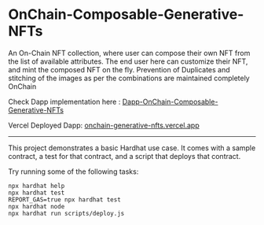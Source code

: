 # OnChain-Composable-Generative-NFTs

An On-Chain NFT collection, where user can compose their own NFT from the list of available attributes. The end user here can customize their NFT, and mint the composed NFT on the fly. Prevention of Duplicates and stitching of the images as per the combinations are maintained completely OnChain

Check Dapp implementation here : [Dapp-OnChain-Composable-Generative-NFTs](https://github.com/sidarth16/DApp-OnChain-Composable-Generative-NFTs)

Vercel Deployed Dapp:  [onchain-generative-nfts.vercel.app](onchain-generative-nfts.vercel.app)


---
This project demonstrates a basic Hardhat use case. It comes with a sample contract, a test for that contract, and a script that deploys that contract.

Try running some of the following tasks:

```shell
npx hardhat help
npx hardhat test
REPORT_GAS=true npx hardhat test
npx hardhat node
npx hardhat run scripts/deploy.js
```
